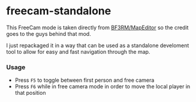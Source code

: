 # freecam-standalone

This FreeCam mode is taken directly from [BF3RM/MapEditor](https://github.com/BF3RM/MapEditor) so the credit goes to the guys behind that mod.

I just repackaged it in a way that can be used as a standalone develoment tool to allow for easy and fast navigation through the map.

### Usage

* Press `F5` to toggle between first person and free camera
* Press `F6` while in free camera mode in order to move the local player in that position

